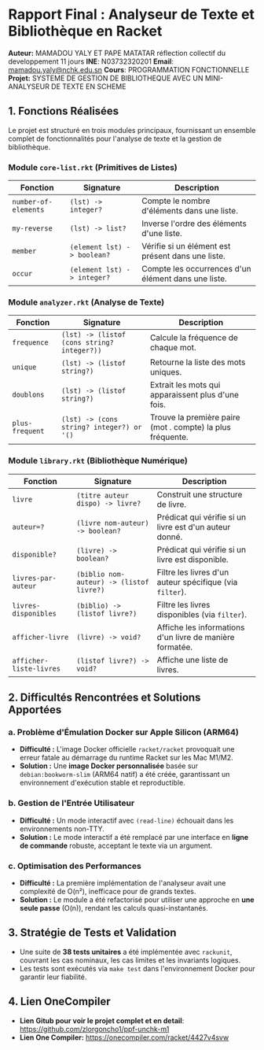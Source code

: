 # Rapport Final : Analyseur de Texte et Bibliothèque en Racket

**Auteur:** MAMADOU YALY ET PAPE MATATAR réflection collectif du developpement 11 jours
**INE**: N03732320201
**Email**: mamadou.yaly@nchk.edu.sn
**Cours**: PROGRAMMATION FONCTIONNELLE
**Projet:** SYSTEME DE GESTION DE BIBLIOTHEQUE AVEC UN MINI-ANALYSEUR DE TEXTE EN SCHEME

## 1. Fonctions Réalisées

Le projet est structuré en trois modules principaux, fournissant un ensemble complet de fonctionnalités pour l'analyse de texte et la gestion de bibliothèque.

### Module `core-list.rkt` (Primitives de Listes)

| Fonction             | Signature                               | Description                                         |
| -------------------- | --------------------------------------- | --------------------------------------------------- |
| `number-of-elements` | `(lst) -> integer?`                     | Compte le nombre d'éléments dans une liste.         |
| `my-reverse`         | `(lst) -> list?`                        | Inverse l'ordre des éléments d'une liste.           |
| `member`             | `(element lst) -> boolean?`             | Vérifie si un élément est présent dans une liste.   |
| `occur`              | `(element lst) -> integer?`             | Compte les occurrences d'un élément dans une liste. |

### Module `analyzer.rkt` (Analyse de Texte)

| Fonction        | Signature                                     | Description                                                    |
| --------------- | --------------------------------------------- | -------------------------------------------------------------- |
| `frequence`     | `(lst) -> (listof (cons string? integer?))`   | Calcule la fréquence de chaque mot.                            |
| `unique`        | `(lst) -> (listof string?)`                   | Retourne la liste des mots uniques.                            |
| `doublons`      | `(lst) -> (listof string?)`                   | Extrait les mots qui apparaissent plus d'une fois.             |
| `plus-frequent` | `(lst) -> (cons string? integer?) or '()`     | Trouve la première paire (mot . compte) la plus fréquente.     |

### Module `library.rkt` (Bibliothèque Numérique)

| Fonction              | Signature                                   | Description                                                     |
| --------------------- | ------------------------------------------- | --------------------------------------------------------------- |
| `livre`               | `(titre auteur dispo) -> livre?`            | Construit une structure de livre.                               |
| `auteur=?`            | `(livre nom-auteur) -> boolean?`            | Prédicat qui vérifie si un livre est d'un auteur donné.         |
| `disponible?`         | `(livre) -> boolean?`                       | Prédicat qui vérifie si un livre est disponible.                |
| `livres-par-auteur`   | `(biblio nom-auteur) -> (listof livre?)`    | Filtre les livres d'un auteur spécifique (via `filter`).        |
| `livres-disponibles`  | `(biblio) -> (listof livre?)`               | Filtre les livres disponibles (via `filter`).                   |
| `afficher-livre`      | `(livre) -> void?`                          | Affiche les informations d'un livre de manière formatée.        |
| `afficher-liste-livres`| `(listof livre?) -> void?`                 | Affiche une liste de livres.                                    |


## 2. Difficultés Rencontrées et Solutions Apportées

### a. Problème d'Émulation Docker sur Apple Silicon (ARM64)
-   **Difficulté :** L'image Docker officielle `racket/racket` provoquait une erreur fatale au démarrage du runtime Racket sur les Mac M1/M2.
-   **Solution :** Une **image Docker personnalisée** basée sur `debian:bookworm-slim` (ARM64 natif) a été créée, garantissant un environnement d'exécution stable et reproductible.

### b. Gestion de l'Entrée Utilisateur
-   **Difficulté :** Un mode interactif avec `(read-line)` échouait dans les environnements non-TTY.
-   **Solution :** Le mode interactif a été remplacé par une interface en **ligne de commande** robuste, acceptant le texte via un argument.

### c. Optimisation des Performances
-   **Difficulté :** La première implémentation de l'analyseur avait une complexité de O(n²), inefficace pour de grands textes.
-   **Solution :** Le module a été refactorisé pour utiliser une approche en **une seule passe** (O(n)), rendant les calculs quasi-instantanés.


## 3. Stratégie de Tests et Validation

-   Une suite de **38 tests unitaires** a été implémentée avec `rackunit`, couvrant les cas nominaux, les cas limites et les invariants logiques.
-   Les tests sont exécutés via `make test` dans l'environnement Docker pour garantir leur fiabilité.


## 4. Lien OneCompiler

-   **Lien Gitub pour voir le projet complet et en detail**: https://github.com/zlorgoncho1/ppf-unchk-m1
-   **Lien One Compiler:** https://onecompiler.com/racket/4427v4svw
